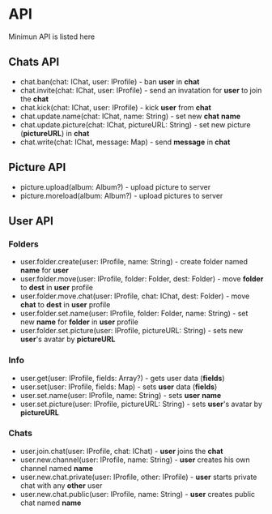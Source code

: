 # API
Minimun API is listed here

## Chats API
+ chat.ban(chat: IChat, user: IProfile) - ban __user__ in __chat__
+ chat.invite(chat: IChat, user: IProfile) - send an invatation for __user__ to join the __chat__
+ chat.kick(chat: IChat, user: IProfile) - kick __user__ from __chat__
+ chat.update.name(chat: IChat, name: String) - set new __chat__ __name__
+ chat.update.picture(chat: IChat, pictureURL: String) - set new picture (__pictureURL__) in __chat__
+ chat.write(chat: IChat, message: Map) - send __message__ in __chat__

## Picture API
+ picture.upload(album: Album?) - upload picture to server
+ picture.moreload(album: Album?) - upload pictures to server

## User API
### Folders
+ user.folder.create(user: IProfile, name: String) - create folder named __name__ for __user__
+ user.folder.move(user: IProfile, folder: Folder, dest: Folder) - move __folder__ to __dest__ in __user__ profile
+ user.folder.move.chat(user: IProfile, chat: IChat, dest: Folder) - move __chat__ to __dest__ in __user__ profile
+ user.folder.set.name(user: IProfile, folder: Folder, name: String) - set new __name__ for __folder__ in __user__ profile
+ user.folder.set.picture(user: IProfile, pictureURL: String) - sets new __user__'s avatar by __pictureURL__
### Info
+ user.get(user: IProfile, fields: Array?) - gets user data (__fields__)
+ user.set(user: IProfile, fields: Map) - sets __user__ data (__fields__)
+ user.set.name(user: IProfile, name: String) - sets __user__ __name__
+ user.set.picture(user: IProfile, pictureURL: String) - sets __user__'s avatar by __pictureURL__
### Chats
+ user.join.chat(user: IProfile, chat: IChat) - __user__ joins the __chat__
+ user.new.channel(user: IProfile, name: String) - __user__ creates his own channel named __name__
+ user.new.chat.private(user: IProfile, other: IProfile) - __user__ starts private chat with any __other__ user
+ user.new.chat.public(user: IProfile, name: String) - __user__ creates public chat named __name__
